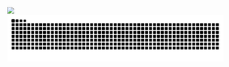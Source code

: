 <picture>
  <img src="https://github.com/pepedd864/pepedd864/assets/63275695/d83f8d03-c37f-4985-9a31-6537c304b39d">
</picture>
<picture>
  <source media="(prefers-color-scheme: dark)" srcset="https://raw.githubusercontent.com/pepedd864/pepedd864/output/github-contribution-grid-snake-dark.svg">
  <source media="(prefers-color-scheme: light)" srcset="https://raw.githubusercontent.com/pepedd864/pepedd864/output/github-contribution-grid-snake.svg">
  <img alt="github contribution grid snake animation" src="https://raw.githubusercontent.com/pepedd864/pepedd864/output/github-contribution-grid-snake.svg">
</picture>

